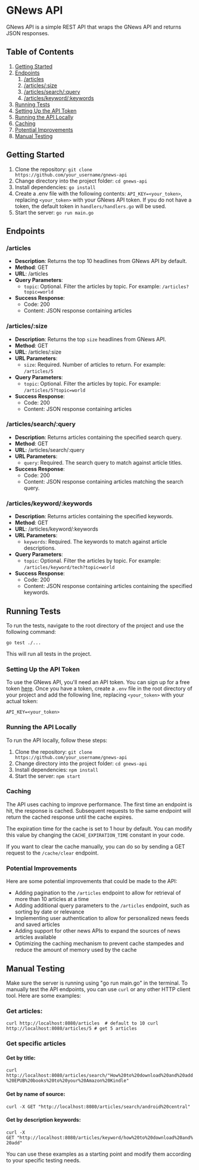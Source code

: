 # GNews API

GNews API is a simple REST API that wraps the GNews API and returns JSON responses.

## Table of Contents

1.  [Getting Started](https://github.com/syedwshah/news-api#getting-started)
2.  [Endpoints](https://github.com/syedwshah/news-api#endpoints)
    1.  [/articles](https://github.com/syedwshah/news-api#articles)
    2.  [/articles/:size](https://github.com/syedwshah/news-api#articlessize)
    3.  [/articles/search/:query](https://github.com/syedwshah/news-api#articlessearchquery)
    4.  [/articles/keyword/:keywords](https://github.com/syedwshah/news-api#articleskeywordkeywords)
3.  [Running Tests](https://github.com/syedwshah/news-api#running-tests)
4.  [Setting Up the API Token](https://github.com/syedwshah/news-api#setting-up-the-api-token)
5.  [Running the API Locally](https://github.com/syedwshah/news-api#running-the-api-locally)
6.  [Caching](https://github.com/syedwshah/news-api#caching)
7.  [Potential Improvements](https://github.com/syedwshah/news-api#potential-improvements)
8.  [Manual Testing](https://github.com/syedwshah/news-api#manual-testing)

## Getting Started

1.  Clone the repository: `git clone https://github.com/your_username/gnews-api`
2.  Change directory into the project folder: `cd gnews-api`
3.  Install dependencies: `go install`
4.  Create a .env file with the following contents: `API_KEY=<your_token>`, replacing `<your_token>` with your GNews API token. If you do not have a token, the default token in `handlers/handlers.go` will be used.
5.  Start the server: `go run main.go`

## Endpoints

### /articles

- **Description**: Returns the top 10 headlines from GNews API by default.
- **Method**: GET
- **URL**: /articles
- **Query Parameters**:
  - `topic`: Optional. Filter the articles by topic. For example: `/articles?topic=world`
- **Success Response**:
  - Code: 200
  - Content: JSON response containing articles

### /articles/:size

- **Description**: Returns the top `size` headlines from GNews API.
- **Method**: GET
- **URL**: /articles/:size
- **URL Parameters**:
  - `size`: Required. Number of articles to return. For example: `/articles/5`
- **Query Parameters**:
  - `topic`: Optional. Filter the articles by topic. For example: `/articles/5?topic=world`
- **Success Response**:
  - Code: 200
  - Content: JSON response containing articles

### /articles/search/:query

- **Description**: Returns articles containing the specified search query.
- **Method**: GET
- **URL**: /articles/search/:query
- **URL Parameters**:
  - `query`: Required. The search query to match against article titles.
- **Success Response**:
  - Code: 200
  - Content: JSON response containing articles matching the search query.

### /articles/keyword/:keywords

- **Description**: Returns articles containing the specified keywords.
- **Method**: GET
- **URL**: /articles/keyword/:keywords
- **URL Parameters**:
  - `keywords`: Required. The keywords to match against article descriptions.
- **Query Parameters**:
  - `topic`: Optional. Filter the articles by topic. For example: `/articles/keyword/tech?topic=world`
- **Success Response**:
  - Code: 200
  - Content: JSON response containing articles containing the specified keywords.

## Running Tests

To run the tests, navigate to the root directory of the project and use the following command:

`go test ./...`

This will run all tests in the project.

### Setting Up the API Token

To use the GNews API, you'll need an API token. You can sign up for a free token [here](https://gnews.io/signup). Once you have a token, create a `.env` file in the root directory of your project and add the following line, replacing `<your_token>` with your actual token:

`API_KEY=<your_token>`

### Running the API Locally

To run the API locally, follow these steps:

1.  Clone the repository: `git clone https://github.com/your_username/gnews-api`
2.  Change directory into the project folder: `cd gnews-api`
3.  Install dependencies: `npm install`
4.  Start the server: `npm start`

### Caching

The API uses caching to improve performance. The first time an endpoint is hit, the response is cached. Subsequent requests to the same endpoint will return the cached response until the cache expires.

The expiration time for the cache is set to 1 hour by default. You can modify this value by changing the `CACHE_EXPIRATION_TIME` constant in your code.

If you want to clear the cache manually, you can do so by sending a GET request to the `/cache/clear` endpoint.

### Potential Improvements

Here are some potential improvements that could be made to the API:

- Adding pagination to the `/articles` endpoint to allow for retrieval of more than 10 articles at a time
- Adding additional query parameters to the `/articles` endpoint, such as sorting by date or relevance
- Implementing user authentication to allow for personalized news feeds and saved articles
- Adding support for other news APIs to expand the sources of news articles available
- Optimizing the caching mechanism to prevent cache stampedes and reduce the amount of memory used by the cache

## Manual Testing

Make sure the server is running using "go run main.go" in the terminal. To manually test the API endpoints, you can use `curl` or any other HTTP client tool. Here are some examples:

### Get articles:

`curl http://localhost:8080/articles  # default to 10 curl http://localhost:8080/articles/5 # get 5 articles`

### Get specific articles

#### Get by title:

`curl http://localhost:8080/articles/search/"How%20to%20download%20and%20add%20EPUB%20books%20to%20your%20Amazon%20Kindle"`

#### Get by name of source:

`curl -X GET "http://localhost:8080/articles/search/android%20central"`

#### Get by description keywords:

`curl -X GET "http://localhost:8080/articles/keyword/how%20to%20download%20and%20add"`

You can use these examples as a starting point and modify them according to your specific testing needs.
